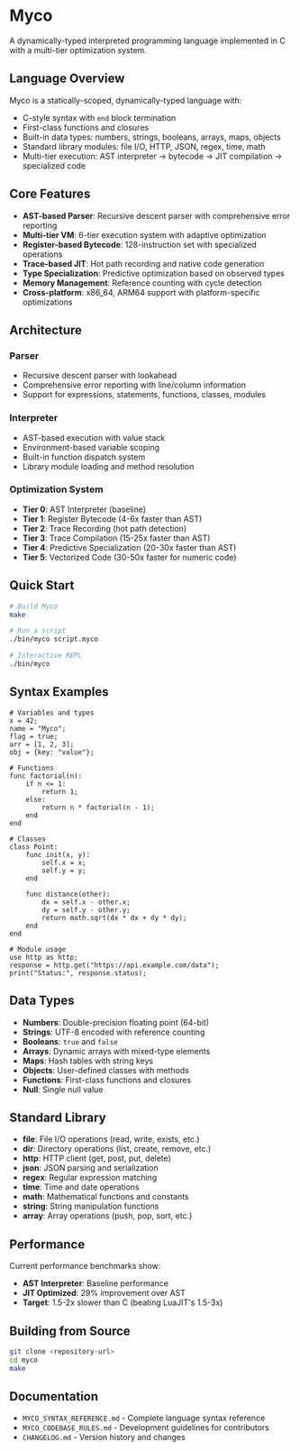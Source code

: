 # Myco

A dynamically-typed interpreted programming language implemented in C with a multi-tier optimization system.

## Language Overview

Myco is a statically-scoped, dynamically-typed language with:
- C-style syntax with `end` block termination
- First-class functions and closures
- Built-in data types: numbers, strings, booleans, arrays, maps, objects
- Standard library modules: file I/O, HTTP, JSON, regex, time, math
- Multi-tier execution: AST interpreter → bytecode → JIT compilation → specialized code

## Core Features

- **AST-based Parser**: Recursive descent parser with comprehensive error reporting
- **Multi-tier VM**: 6-tier execution system with adaptive optimization
- **Register-based Bytecode**: 128-instruction set with specialized operations
- **Trace-based JIT**: Hot path recording and native code generation
- **Type Specialization**: Predictive optimization based on observed types
- **Memory Management**: Reference counting with cycle detection
- **Cross-platform**: x86_64, ARM64 support with platform-specific optimizations

## Architecture

### Parser
- Recursive descent parser with lookahead
- Comprehensive error reporting with line/column information
- Support for expressions, statements, functions, classes, modules

### Interpreter
- AST-based execution with value stack
- Environment-based variable scoping
- Built-in function dispatch system
- Library module loading and method resolution

### Optimization System
- **Tier 0**: AST Interpreter (baseline)
- **Tier 1**: Register Bytecode (4-6x faster than AST)
- **Tier 2**: Trace Recording (hot path detection)
- **Tier 3**: Trace Compilation (15-25x faster than AST)
- **Tier 4**: Predictive Specialization (20-30x faster than AST)
- **Tier 5**: Vectorized Code (30-50x faster for numeric code)

## Quick Start

```bash
# Build Myco
make

# Run a script
./bin/myco script.myco

# Interactive REPL
./bin/myco
```

## Syntax Examples

```myco
# Variables and types
x = 42;
name = "Myco";
flag = true;
arr = [1, 2, 3];
obj = {key: "value"};

# Functions
func factorial(n):
    if n <= 1:
        return 1;
    else:
        return n * factorial(n - 1);
    end
end

# Classes
class Point:
    func init(x, y):
        self.x = x;
        self.y = y;
    end
    
    func distance(other):
        dx = self.x - other.x;
        dy = self.y - other.y;
        return math.sqrt(dx * dx + dy * dy);
    end
end

# Module usage
use http as http;
response = http.get("https://api.example.com/data");
print("Status:", response.status);
```

## Data Types

- **Numbers**: Double-precision floating point (64-bit)
- **Strings**: UTF-8 encoded with reference counting
- **Booleans**: `true` and `false`
- **Arrays**: Dynamic arrays with mixed-type elements
- **Maps**: Hash tables with string keys
- **Objects**: User-defined classes with methods
- **Functions**: First-class functions and closures
- **Null**: Single null value

## Standard Library

- **file**: File I/O operations (read, write, exists, etc.)
- **dir**: Directory operations (list, create, remove, etc.)
- **http**: HTTP client (get, post, put, delete)
- **json**: JSON parsing and serialization
- **regex**: Regular expression matching
- **time**: Time and date operations
- **math**: Mathematical functions and constants
- **string**: String manipulation functions
- **array**: Array operations (push, pop, sort, etc.)

## Performance

Current performance benchmarks show:
- **AST Interpreter**: Baseline performance
- **JIT Optimized**: 29% improvement over AST
- **Target**: 1.5-2x slower than C (beating LuaJIT's 1.5-3x)

## Building from Source

```bash
git clone <repository-url>
cd myco
make
```

## Documentation

- `MYCO_SYNTAX_REFERENCE.md` - Complete language syntax reference
- `MYCO_CODEBASE_RULES.md` - Development guidelines for contributors
- `CHANGELOG.md` - Version history and changes
